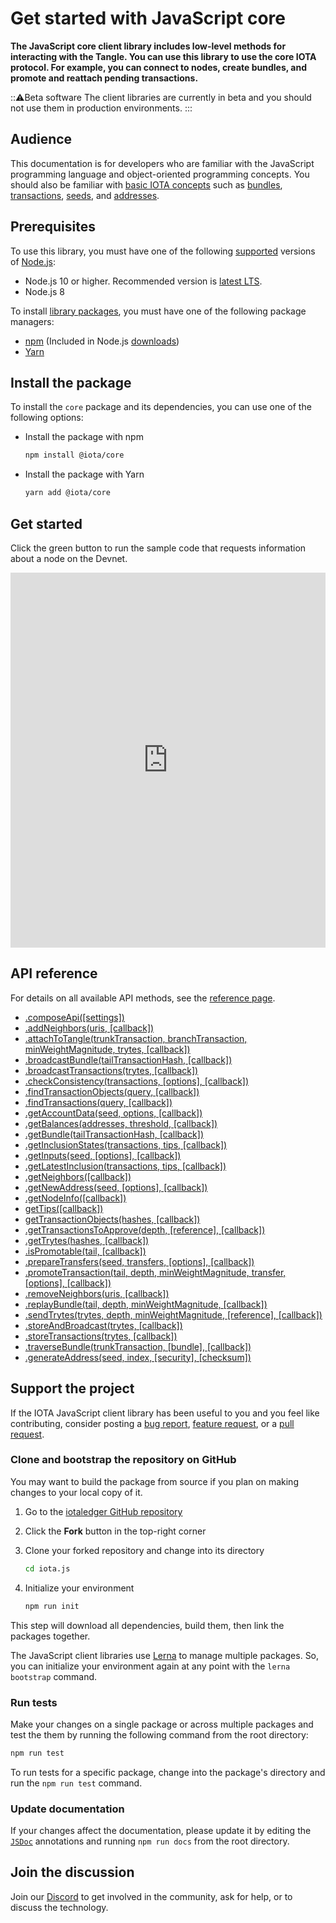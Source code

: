 # Get started with JavaScript core

**The JavaScript core client library includes low-level methods for interacting with the Tangle. You can use this library to use the core IOTA protocol. For example, you can connect to nodes, create bundles, and promote and reattach pending transactions.**

:::warning:Beta software
The client libraries are currently in beta and you should not use them in production environments.
:::

## Audience

This documentation is for developers who are familiar with the JavaScript programming language and object-oriented programming concepts. You should also be familiar with [basic IOTA concepts](root://getting-started/0.1/introduction/overview.md) such as [bundles](root://getting-started/0.1/basics/bundles.md), [transactions](root://getting-started/0.1/basics/transactions.md), [seeds](root://getting-started/0.1/basics/seeds.md), and [addresses](root://getting-started/0.1/basics/addresses.md).

## Prerequisites

To use this library, you must have one of the following [supported](https://github.com/iotaledger/iota.js/blob/next/.travis.yml#L5) versions of [Node.js](https://nodejs.org):

- Node.js 10 or higher. Recommended version is [latest LTS](https://nodejs.org/en/download/).
- Node.js 8

To install [library packages](https://www.npmjs.com/org/iota), you must have one of the following package managers:

- [npm](https://www.npmjs.com/) (Included in Node.js [downloads](https://nodejs.org/en/download/))
- [Yarn](https://yarnpkg.com/)

## Install the package

To install the `core` package and its dependencies, you can use one of the following options:

- Install the package with npm
    ```bash
    npm install @iota/core
    ```
- Install the package with Yarn
    ```bash
    yarn add @iota/core
    ```

## Get started

Click the green button to run the sample code that requests information about a node on the Devnet.

<iframe height="600px" width="100%" src="https://repl.it/@jake91/Connect-to-a-node?lite=true" scrolling="no" frameborder="no" allowtransparency="true" allowfullscreen="true" sandbox="allow-forms allow-pointer-lock allow-popups allow-same-origin allow-scripts allow-modals"></iframe>

## API reference

For details on all available API methods, see the [reference page](https://github.com/iotaledger/iota.js/blob/next/api_reference.md).


- [.composeApi([settings])](https://github.com/iotaledger/iota.js/blob/next/api_reference.md#module_core.composeApi)
- [.addNeighbors(uris, [callback])](https://github.com/iotaledger/iota.js/blob/next/api_reference.md#module_core.addNeighbors)
- [.attachToTangle(trunkTransaction, branchTransaction, minWeightMagnitude, trytes, [callback])](https://github.com/iotaledger/iota.js/blob/next/api_reference.md#module_core.attachToTangle)
- [.broadcastBundle(tailTransactionHash, [callback])](https://github.com/iotaledger/iota.js/blob/next/api_reference.md#module_core.broadcastBundle)
- [.broadcastTransactions(trytes, [callback])](https://github.com/iotaledger/iota.js/blob/next/api_reference.md#module_core.broadcastTransactions)
- [.checkConsistency(transactions, [options], [callback])](https://github.com/iotaledger/iota.js/blob/next/api_reference.md#module_core.checkConsistency)
- [.findTransactionObjects(query, [callback])](https://github.com/iotaledger/iota.js/blob/next/api_reference.md#module_core.findTransactionObjects)
- [.findTransactions(query, [callback])](https://github.com/iotaledger/iota.js/blob/next/api_reference.md#module_core.findTransactions)
- [.getAccountData(seed, options, [callback])](https://github.com/iotaledger/iota.js/blob/next/api_reference.md#module_core.getAccountData)
- [.getBalances(addresses, threshold, [callback])](https://github.com/iotaledger/iota.js/blob/next/api_reference.md#module_core.getBalances)
- [.getBundle(tailTransactionHash, [callback])](https://github.com/iotaledger/iota.js/blob/next/api_reference.md#module_core.getBundle)
- [.getInclusionStates(transactions, tips, [callback])](https://github.com/iotaledger/iota.js/blob/next/api_reference.md#module_core.getInclusionStates)
- [.getInputs(seed, [options], [callback])](https://github.com/iotaledger/iota.js/blob/next/api_reference.md#module_core.getInputs)
- [.getLatestInclusion(transactions, tips, [callback])](https://github.com/iotaledger/iota.js/blob/next/api_reference.md#module_core.getLatestInclusion)
- [.getNeighbors([callback])](https://github.com/iotaledger/iota.js/blob/next/api_reference.md#module_core.getNeighbors)
- [.getNewAddress(seed, [options], [callback])](https://github.com/iotaledger/iota.js/blob/next/api_reference.md#module_core.getNewAddress)
- [.getNodeInfo([callback])](https://github.com/iotaledger/iota.js/blob/next/api_reference.md#module_core.getNodeInfo)
- [getTips([callback])](https://github.com/iotaledger/iota.js/blob/next/api_reference.md#module_core.getTips)
- [getTransactionObjects(hashes, [callback])](https://github.com/iotaledger/iota.js/blob/next/api_reference.md#module_core.getTransactionObjects)
- [.getTransactionsToApprove(depth, [reference], [callback])](https://github.com/iotaledger/iota.js/blob/next/api_reference.md#module_core.getTransactionsToApprove)
- [.getTrytes(hashes, [callback])](https://github.com/iotaledger/iota.js/blob/next/api_reference.md#module_core.getTrytes)
- [.isPromotable(tail, [callback])](https://github.com/iotaledger/iota.js/blob/next/api_reference.md#module_core.isPromotable)
- [.prepareTransfers(seed, transfers, [options], [callback])](https://github.com/iotaledger/iota.js/blob/next/api_reference.md#module_core.prepareTransfers)
- [.promoteTransaction(tail, depth, minWeightMagnitude, transfer, [options], [callback])](https://github.com/iotaledger/iota.js/blob/next/api_reference.md#module_core.promoteTransaction)
- [.removeNeighbors(uris, [callback])](https://github.com/iotaledger/iota.js/blob/next/api_reference.md#module_core.removeNeighbors)
- [.replayBundle(tail, depth, minWeightMagnitude, [callback])](https://github.com/iotaledger/iota.js/blob/next/api_reference.md#module_core.replayBundle)
- [.sendTrytes(trytes, depth, minWeightMagnitude, [reference], [callback])](https://github.com/iotaledger/iota.js/blob/next/api_reference.md#module_core.sendTrytes)
- [.storeAndBroadcast(trytes, [callback])](https://github.com/iotaledger/iota.js/blob/next/api_reference.md#module_core.storeAndBroadcast)
- [.storeTransactions(trytes, [callback])](https://github.com/iotaledger/iota.js/blob/next/api_reference.md#module_core.storeTransactions)
- [.traverseBundle(trunkTransaction, [bundle], [callback])](https://github.com/iotaledger/iota.js/blob/next/api_reference.md#module_core.traverseBundle)
- [.generateAddress(seed, index, [security], [checksum])](https://github.com/iotaledger/iota.js/blob/next/api_reference.md#module_core.generateAddress)

## Support the project

If the IOTA JavaScript client library has been useful to you and you feel like contributing, consider posting a [bug report](https://github.com/iotaledger/iota.js/issues/new), [feature request](https://github.com/iotaledger/iota.js/issues/new), or a [pull request](https://github.com/iotaledger/iota.js/pulls/).  

### Clone and bootstrap the repository on GitHub

You may want to build the package from source if you plan on making changes to your local copy of it. 

1. Go to the [iotaledger GitHub repository](https://github.com/iotaledger/iota.js)

2. Click the **Fork** button in the top-right corner

3. Clone your forked repository and change into its directory

    ```bash
    cd iota.js
    ```

4. Initialize your environment

    ```bash
    npm run init
    ```

This step will download all dependencies, build them, then link the packages together.

The JavaScript client libraries use [Lerna](https://lerna.js.org/) to manage multiple packages. So, you can initialize your environment again at any point with the `lerna bootstrap` command.

### Run tests

Make your changes on a single package or across multiple packages and test the them by running the following command from the root directory:

```bash
npm run test
```
To run tests for a specific package, change into the package's directory and run the `npm run test` command.

### Update documentation

If your changes affect the documentation, please update it by editing the [`JSDoc`](http://usejsdoc.org) annotations and running `npm run docs` from the root directory.

## Join the discussion

Join our [Discord](https://discord.iota.org) to get involved in the community, ask for help, or to discuss the technology.
